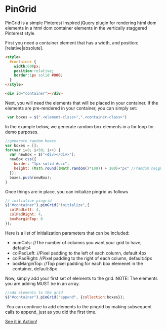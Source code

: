 PinGrid
=======

PinGrid is a simple Pinterest Inspired jQuery plugin for rendering html dom elements in a html dom container elements in the vertically staggered Pinterest style.

First you need a container element that has a width, and position:[relative|absolute].
```html
<style>
  #container {
    width:600px;
    position:relative;
    border:1px solid #000;
  }
</style>

<div id="container"></div>
```

Next, you will need the elements that will be placed in your container.  If the elements are pre-rendered in your container, you can simply set:

```javascript
 var boxes = $(".<element-class>",".<container-class>")
```

In the example below, we generate random box elements in a for loop for demo purposes.
```javascript
//generate random boxes
var boxes = [];
for(var i=0; i<50; i++) {
  var newBox = $("<div></div>");
  newBox.css({
    border: "1px solid #ccc",
    height: (Math.round((Math.random()*100)) + 100)+"px" //random height
  });
  boxes.push(newBox);
}
```

Once things are in place, you can initialize pingrid as follows
```javascript
// initialize pingrid
$("#container").pinGrid("initialize",{
  colPadLeft: 4,
  colPadRight: 4,
  boxMarginTop: 8
});
```

Here is a list of initialization parameters that can be included:
* numCols: //The number of columns you want your grid to have, default:4
* colPadLeft: //Pixel padding to the left of each column, default:4px
* colPadRight: //Pixel padding to the right of each column, default:4px
* boxMarginTop: //Top pixel padding for each box elemenet in the container, default:8px


Now, simply add your first set of elements to the grid. NOTE: The elements you are adding MUST be in an array.
```javascript
//add elements to the grid
$("#container").pinGrid("append", {collection:boxes});
```
﻿
You can continue to add elements to the pingrid by making subsequent calls to append, just as you did the first time.

[See it in Action!](http://mgauthier.github.com/pingrid/demo.html)